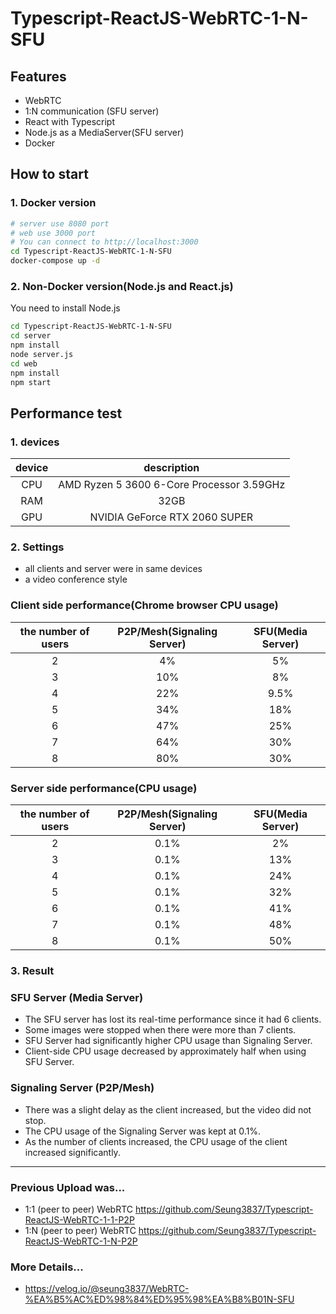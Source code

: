 # Typescript-ReactJS-WebRTC-1-N-SFU

## Features
- WebRTC
- 1:N communication (SFU server)
- React with Typescript
- Node.js as a MediaServer(SFU server)
- Docker

## How to start

### 1. Docker version
```sh
# server use 8080 port
# web use 3000 port
# You can connect to http://localhost:3000
cd Typescript-ReactJS-WebRTC-1-N-SFU
docker-compose up -d
```

### 2. Non-Docker version(Node.js and React.js)
You need to install Node.js
```sh
cd Typescript-ReactJS-WebRTC-1-N-SFU
cd server
npm install
node server.js
cd web
npm install
npm start
```

## Performance test

### 1. devices
|device|description|
|:--:|:--:|
|CPU|AMD Ryzen 5 3600 6-Core Processor 3.59GHz|
|RAM|32GB|
|GPU|NVIDIA GeForce RTX 2060 SUPER|

### 2. Settings
- all clients and server were in same devices
- a video conference style

### Client side performance(Chrome browser CPU usage)
|the number of users|P2P/Mesh(Signaling Server)|SFU(Media Server)| 
|:--:|:--:|:--:|
|2|4%|5%|
|3|10%|8%|
|4|22%|9.5%|
|5|34%|18%|
|6|47%|25%|
|7|64%|30%|
|8|80%|30%|

### Server side performance(CPU usage)
|the number of users|P2P/Mesh(Signaling Server)|SFU(Media Server)| 
|:--:|:--:|:--:|
|2|0.1%|2%|
|3|0.1%|13%|
|4|0.1%|24%|
|5|0.1%|32%|
|6|0.1%|41%|
|7|0.1%|48%|
|8|0.1%|50%|

### 3. Result
### SFU Server (Media Server)
- The SFU server has lost its real-time performance since it had 6 clients.
- Some images were stopped when there were more than 7 clients.
- SFU Server had significantly higher CPU usage than Signaling Server.
- Client-side CPU usage decreased by approximately half when using SFU Server.

### Signaling Server (P2P/Mesh)
- There was a slight delay as the client increased, but the video did not stop.
- The CPU usage of the Signaling Server was kept at 0.1%.
- As the number of clients increased, the CPU usage of the client increased significantly.

---

### Previous Upload was... 
- 1:1 (peer to peer) WebRTC https://github.com/Seung3837/Typescript-ReactJS-WebRTC-1-1-P2P
- 1:N (peer to peer) WebRTC https://github.com/Seung3837/Typescript-ReactJS-WebRTC-1-N-P2P

### More Details...
- https://velog.io/@seung3837/WebRTC-%EA%B5%AC%ED%98%84%ED%95%98%EA%B8%B01N-SFU


